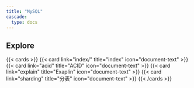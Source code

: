 ```yaml
---
title: "MySQL"
cascade:
  type: docs
---
```


## Explore

{{< cards >}}
  {{< card link="index/" title="index" icon="document-text" >}}
  {{< card link="acid" title="ACID" icon="document-text" >}}
  {{< card link="explain" title="Exaplin" icon="document-text" >}}
  {{< card link="sharding" title="分表" icon="document-text" >}}
{{< /cards >}}